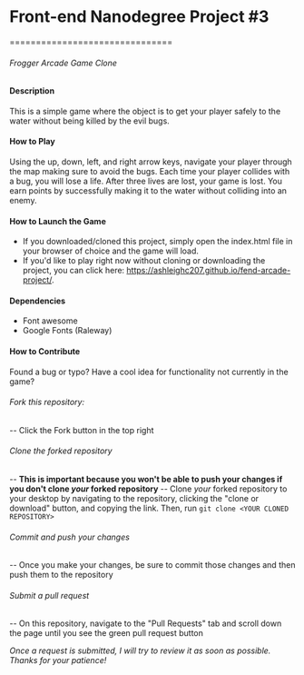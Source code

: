 # Front-end Nanodegree Project #3
===============================
###### Frogger Arcade Game Clone

#### Description
This is a simple game where the object is to get your player safely to the water without being killed by the evil bugs.

#### How to Play
Using the up, down, left, and right arrow keys, navigate your player through the map making sure to avoid the bugs. Each time your player collides with a bug, you will lose a life. After three lives are lost, your game is lost. You earn points by successfully making it to the water without colliding into an enemy.

#### How to Launch the Game
- If you downloaded/cloned this project, simply open the index.html file in your browser of choice and the game will load.
- If you'd like to play right now without cloning or downloading the project, you can click here: https://ashleighc207.github.io/fend-arcade-project/.

#### Dependencies
- Font awesome
- Google Fonts (Raleway)

#### How to Contribute
Found a bug or typo? Have a cool idea for functionality not currently in the game?

###### Fork this repository:
-- Click the Fork button in the top right

###### Clone the forked repository
-- **This is important because you won't be able to push your changes if you don't clone _your_ forked repository**
-- Clone _your_ forked repository to your desktop by navigating to the repository, clicking the "clone or download" button, and copying the link. Then, run `git clone <YOUR CLONED REPOSITORY>`

###### Commit and push your changes
-- Once you make your changes, be sure to commit those changes and then push them to the repository

###### Submit a pull request
-- On this repository, navigate to the "Pull Requests" tab and scroll down the page until you see the green pull request button

_Once a request is submitted, I will try to review it as soon as possible. Thanks for your patience!_
